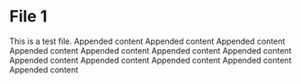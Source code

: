 # File 1

This is a test file.
Appended content
Appended content
Appended content
Appended content
Appended content
Appended content
Appended content
Appended content
Appended content
Appended content
Appended content
Appended content

